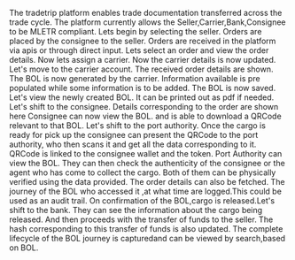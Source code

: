 The tradetrip platform enables trade documentation transferred across the trade
cycle.
The platform currently allows the Seller,Carrier,Bank,Consignee to be MLETR
compliant.
Lets begin by selecting the seller.
Orders are placed by the consignee to the seller.
Orders are received in the platform via apis or through direct input.
Lets select an order and view the order details.
Now lets assign a carrier.
Now the carrier details is now updated.
Let's move to the carrier account.
The received order details are shown.
The BOL is now generated by the carrier.
Information available is pre populated while some information is to be added.
The BOL is now saved.
Let's view the newly created BOL.
It can be printed out as pdf if needed.
Let's shift to the consignee.
Details corresponding to the order are shown here
Consignee can now view the BOL. and is able to download a QRCode relevant
to that BOL.
Let's shift to the port authority.
Once the cargo is ready for pick up the consignee can present the QRCode to
the port authority, who then scans it and get all the data corresponding to it.
QRCode is linked to the consignee wallet and the token.
Port Authority can view the BOL.
They can then check the authenticity of the consignee or the agent who has
come to collect the cargo.
Both of them can be physically verified using the data provided.
The order details can also be fetched.
The journey of the BOL who accessed it ,at what time are logged.This could be
used as an audit trail.
On confirmation of the BOL,cargo is released.Let's shift to the bank.
They can see the information about the cargo being released.
And then proceeds with the transfer of funds to the seller.
The hash corresponding to this transfer of funds is also updated.
The complete lifecycle of the BOL journey is capturedand can be viewed by
search,based on BOL.
